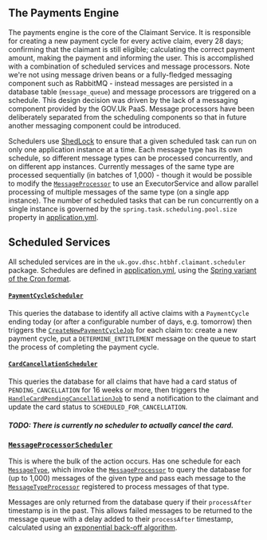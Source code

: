The Payments Engine
-------------------

The payments engine is the core of the Claimant Service. It is responsible for creating a new payment cycle for every active  claim,
every 28 days; confirming that the claimant is still eligible; calculating the correct payment amount, making the payment
and informing the user.
This is accomplished with a combination of scheduled services and message processors. Note we're not using message driven beans 
or a fully-fledged messaging component such as RabbitMQ - instead messages are persisted in a database table (`message_queue`)
and message processors are triggered on a schedule. This design decision was driven by the lack of a messaging component provided by the GOV.Uk PaaS.
Message processors have been deliberately separated from the scheduling components so that in future another messaging component could be introduced.

Schedulers use [ShedLock](https://github.com/lukas-krecan/ShedLock) to ensure that a given scheduled task can run on only one application instance at a time.
Each message type has its own schedule, so different message types can be processed concurrently, and on different app instances.
Currently messages of the same type are processed sequentially (in batches of 1,000) - though it would be possible to modify the [`MessageProcessor`](src/main/java/uk/gov/dhsc/htbhf/claimant/message/MessageProcessor.java) to use an
ExecutorService and allow parallel processing of multiple messages of the same type (on a single app instance).
The number of scheduled tasks that can be run concurrently on a single instance is governed by the `spring.task.scheduling.pool.size` property in [application.yml](src/main/resources/application.yml).

## Scheduled Services

All scheduled services are in the `uk.gov.dhsc.htbhf.claimant.scheduler` package.
Schedules are defined in [application.yml](src/main/resources/application.yml), using the [Spring variant of the Cron format](https://docs.spring.io/spring/docs/current/javadoc-api/org/springframework/scheduling/support/CronSequenceGenerator.html). 

#### [`PaymentCycleScheduler`](src/main/java/uk/gov/dhsc/htbhf/claimant/scheduler/PaymentCycleScheduler.java)
This queries the database to identify all active claims with a `PaymentCycle` ending today (or after a configurable number of days, e.g. tomorrow)
then triggers the [`CreateNewPaymentCycleJob`](src/main/java/uk/gov/dhsc/htbhf/claimant/scheduler/CreateNewPaymentCycleJob.java) for each claim
to: create a new payment cycle, put a `DETERMINE_ENTITLEMENT` message on the queue to start the process of completing the payment cycle.

#### [`CardCancellationScheduler`](src/main/java/uk/gov/dhsc/htbhf/claimant/scheduler/CardCancellationScheduler.java)
This queries the database for all claims that have had a card status of `PENDING_CANCELLATION` for 16 weeks or more, then triggers the
[`HandleCardPendingCancellationJob`](src/main/java/uk/gov/dhsc/htbhf/claimant/scheduler/HandleCardPendingCancellationJob.java) to send a notification to the claimant
and update the card status to `SCHEDULED_FOR_CANCELLATION`.

##### *TODO*: There is currently no scheduler to actually cancel the card. 

### [`MessageProcessorScheduler`](src/main/java/uk/gov/dhsc/htbhf/claimant/scheduler/MessageProcessorScheduler.java)
This is where the bulk of the action occurs. Has one schedule for each [`MessageType`](src/main/java/uk/gov/dhsc/htbhf/claimant/message/MessageType.java),
which invoke the [`MessageProcessor`](src/main/java/uk/gov/dhsc/htbhf/claimant/message/MessageProcessor.java) to
query the database for (up to 1,000) messages of the given type and pass each message to the 
[`MessageTypeProcessor`](src/main/java/uk/gov/dhsc/htbhf/claimant/message/MessageTypeProcessor.java) registered to process messages of that type.

Messages are only returned from the database query if their `processAfter` timestamp is in the past.
This allows failed messages to be returned to the message queue with a delay added to their `processAfter` timestamp,
calculated using an [exponential back-off algorithm](src/main/java/uk/gov/dhsc/htbhf/claimant/message/MessageStatusProcessor.java).

